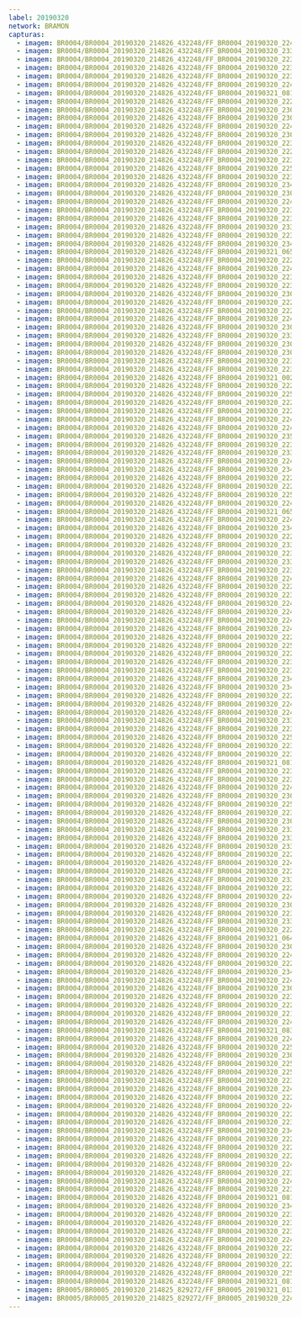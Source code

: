 ```yaml
---
label: 20190320
network: BRAMON
capturas:
  - imagem: BR0004/BR0004_20190320_214826_432248/FF_BR0004_20190320_224004_113_0060416.fits_maxpixel.jpg
  - imagem: BR0004/BR0004_20190320_214826_432248/FF_BR0004_20190320_233815_517_0129792.fits_maxpixel.jpg
  - imagem: BR0004/BR0004_20190320_214826_432248/FF_BR0004_20190320_223141_443_0050432.fits_maxpixel.jpg
  - imagem: BR0004/BR0004_20190320_214826_432248/FF_BR0004_20190320_223050_194_0049408.fits_maxpixel.jpg
  - imagem: BR0004/BR0004_20190320_214826_432248/FF_BR0004_20190320_223154_245_0050688.fits_maxpixel.jpg
  - imagem: BR0004/BR0004_20190320_214826_432248/FF_BR0004_20190320_224849_773_0070912.fits_maxpixel.jpg
  - imagem: BR0004/BR0004_20190320_214826_432248/FF_BR0004_20190321_081633_044_0750336.fits_maxpixel.jpg
  - imagem: BR0004/BR0004_20190320_214826_432248/FF_BR0004_20190320_222528_551_0043008.fits_maxpixel.jpg
  - imagem: BR0004/BR0004_20190320_214826_432248/FF_BR0004_20190320_230749_981_0093440.fits_maxpixel.jpg
  - imagem: BR0004/BR0004_20190320_214826_432248/FF_BR0004_20190320_230541_831_0090880.fits_maxpixel.jpg
  - imagem: BR0004/BR0004_20190320_214826_432248/FF_BR0004_20190320_224615_905_0067840.fits_maxpixel.jpg
  - imagem: BR0004/BR0004_20190320_214826_432248/FF_BR0004_20190320_230841_133_0094464.fits_maxpixel.jpg
  - imagem: BR0004/BR0004_20190320_214826_432248/FF_BR0004_20190320_223454_030_0054272.fits_maxpixel.jpg
  - imagem: BR0004/BR0004_20190320_214826_432248/FF_BR0004_20190320_222541_374_0043264.fits_maxpixel.jpg
  - imagem: BR0004/BR0004_20190320_214826_432248/FF_BR0004_20190320_223743_267_0057600.fits_maxpixel.jpg
  - imagem: BR0004/BR0004_20190320_214826_432248/FF_BR0004_20190320_225032_402_0072960.fits_maxpixel.jpg
  - imagem: BR0004/BR0004_20190320_214826_432248/FF_BR0004_20190320_223324_361_0052480.fits_maxpixel.jpg
  - imagem: BR0004/BR0004_20190320_214826_432248/FF_BR0004_20190320_234049_730_0132864.fits_maxpixel.jpg
  - imagem: BR0004/BR0004_20190320_214826_432248/FF_BR0004_20190320_230853_931_0094720.fits_maxpixel.jpg
  - imagem: BR0004/BR0004_20190320_214826_432248/FF_BR0004_20190320_224459_037_0066304.fits_maxpixel.jpg
  - imagem: BR0004/BR0004_20190320_214826_432248/FF_BR0004_20190320_223610_981_0055808.fits_maxpixel.jpg
  - imagem: BR0004/BR0004_20190320_214826_432248/FF_BR0004_20190320_223702_247_0056832.fits_maxpixel.jpg
  - imagem: BR0004/BR0004_20190320_214826_432248/FF_BR0004_20190320_233802_718_0129536.fits_maxpixel.jpg
  - imagem: BR0004/BR0004_20190320_214826_432248/FF_BR0004_20190320_223128_637_0050176.fits_maxpixel.jpg
  - imagem: BR0004/BR0004_20190320_214826_432248/FF_BR0004_20190320_234128_172_0133632.fits_maxpixel.jpg
  - imagem: BR0004/BR0004_20190320_214826_432248/FF_BR0004_20190321_065031_926_0647424.fits_maxpixel.jpg
  - imagem: BR0004/BR0004_20190320_214826_432248/FF_BR0004_20190320_222724_946_0045312.fits_maxpixel.jpg
  - imagem: BR0004/BR0004_20190320_214826_432248/FF_BR0004_20190320_224420_604_0065536.fits_maxpixel.jpg
  - imagem: BR0004/BR0004_20190320_214826_432248/FF_BR0004_20190320_223821_689_0058368.fits_maxpixel.jpg
  - imagem: BR0004/BR0004_20190320_214826_432248/FF_BR0004_20190320_223011_772_0048640.fits_maxpixel.jpg
  - imagem: BR0004/BR0004_20190320_214826_432248/FF_BR0004_20190320_230711_555_0092672.fits_maxpixel.jpg
  - imagem: BR0004/BR0004_20190320_214826_432248/FF_BR0004_20190320_222332_411_0040704.fits_maxpixel.jpg
  - imagem: BR0004/BR0004_20190320_214826_432248/FF_BR0004_20190320_222215_637_0039168.fits_maxpixel.jpg
  - imagem: BR0004/BR0004_20190320_214826_432248/FF_BR0004_20190320_224407_803_0065280.fits_maxpixel.jpg
  - imagem: BR0004/BR0004_20190320_214826_432248/FF_BR0004_20190320_230411_981_0089088.fits_maxpixel.jpg
  - imagem: BR0004/BR0004_20190320_214826_432248/FF_BR0004_20190320_233906_863_0130816.fits_maxpixel.jpg
  - imagem: BR0004/BR0004_20190320_214826_432248/FF_BR0004_20190320_230607_450_0091392.fits_maxpixel.jpg
  - imagem: BR0004/BR0004_20190320_214826_432248/FF_BR0004_20190320_230437_591_0089600.fits_maxpixel.jpg
  - imagem: BR0004/BR0004_20190320_214826_432248/FF_BR0004_20190320_223258_641_0051968.fits_maxpixel.jpg
  - imagem: BR0004/BR0004_20190320_214826_432248/FF_BR0004_20190320_223245_832_0051712.fits_maxpixel.jpg
  - imagem: BR0004/BR0004_20190320_214826_432248/FF_BR0004_20190321_002300_512_0183296.fits_maxpixel.jpg
  - imagem: BR0004/BR0004_20190320_214826_432248/FF_BR0004_20190320_222345_916_0040960.fits_maxpixel.jpg
  - imagem: BR0004/BR0004_20190320_214826_432248/FF_BR0004_20190320_225228_367_0075264.fits_maxpixel.jpg
  - imagem: BR0004/BR0004_20190320_214826_432248/FF_BR0004_20190320_222658_221_0044800.fits_maxpixel.jpg
  - imagem: BR0004/BR0004_20190320_214826_432248/FF_BR0004_20190320_222933_293_0047872.fits_maxpixel.jpg
  - imagem: BR0004/BR0004_20190320_214826_432248/FF_BR0004_20190320_224641_522_0068352.fits_maxpixel.jpg
  - imagem: BR0004/BR0004_20190320_214826_432248/FF_BR0004_20190320_224016_938_0060672.fits_maxpixel.jpg
  - imagem: BR0004/BR0004_20190320_214826_432248/FF_BR0004_20190320_235404_164_0148736.fits_maxpixel.jpg
  - imagem: BR0004/BR0004_20190320_214826_432248/FF_BR0004_20190320_223938_551_0059904.fits_maxpixel.jpg
  - imagem: BR0004/BR0004_20190320_214826_432248/FF_BR0004_20190320_233645_967_0128000.fits_maxpixel.jpg
  - imagem: BR0004/BR0004_20190320_214826_432248/FF_BR0004_20190320_224915_437_0071424.fits_maxpixel.jpg
  - imagem: BR0004/BR0004_20190320_214826_432248/FF_BR0004_20190320_234219_311_0134656.fits_maxpixel.jpg
  - imagem: BR0004/BR0004_20190320_214826_432248/FF_BR0004_20190320_222450_222_0042240.fits_maxpixel.jpg
  - imagem: BR0004/BR0004_20190320_214826_432248/FF_BR0004_20190320_222136_887_0038400.fits_maxpixel.jpg
  - imagem: BR0004/BR0004_20190320_214826_432248/FF_BR0004_20190320_225201_954_0074752.fits_maxpixel.jpg
  - imagem: BR0004/BR0004_20190320_214826_432248/FF_BR0004_20190320_224042_541_0061184.fits_maxpixel.jpg
  - imagem: BR0004/BR0004_20190320_214826_432248/FF_BR0004_20190321_065603_235_0653824.fits_maxpixel.jpg
  - imagem: BR0004/BR0004_20190320_214826_432248/FF_BR0004_20190320_224628_710_0068096.fits_maxpixel.jpg
  - imagem: BR0004/BR0004_20190320_214826_432248/FF_BR0004_20190320_234244_931_0135168.fits_maxpixel.jpg
  - imagem: BR0004/BR0004_20190320_214826_432248/FF_BR0004_20190320_222149_694_0038656.fits_maxpixel.jpg
  - imagem: BR0004/BR0004_20190320_214826_432248/FF_BR0004_20190320_233919_666_0131072.fits_maxpixel.jpg
  - imagem: BR0004/BR0004_20190320_214826_432248/FF_BR0004_20190320_223649_413_0056576.fits_maxpixel.jpg
  - imagem: BR0004/BR0004_20190320_214826_432248/FF_BR0004_20190320_233711_468_0128512.fits_maxpixel.jpg
  - imagem: BR0004/BR0004_20190320_214826_432248/FF_BR0004_20190320_223900_117_0059136.fits_maxpixel.jpg
  - imagem: BR0004/BR0004_20190320_214826_432248/FF_BR0004_20190320_224758_272_0069888.fits_maxpixel.jpg
  - imagem: BR0004/BR0004_20190320_214826_432248/FF_BR0004_20190320_222819_019_0046336.fits_maxpixel.jpg
  - imagem: BR0004/BR0004_20190320_214826_432248/FF_BR0004_20190320_223912_928_0059392.fits_maxpixel.jpg
  - imagem: BR0004/BR0004_20190320_214826_432248/FF_BR0004_20190320_224120_970_0061952.fits_maxpixel.jpg
  - imagem: BR0004/BR0004_20190320_214826_432248/FF_BR0004_20190320_224823_899_0070400.fits_maxpixel.jpg
  - imagem: BR0004/BR0004_20190320_214826_432248/FF_BR0004_20190320_224159_450_0062720.fits_maxpixel.jpg
  - imagem: BR0004/BR0004_20190320_214826_432248/FF_BR0004_20190320_224524_691_0066816.fits_maxpixel.jpg
  - imagem: BR0004/BR0004_20190320_214826_432248/FF_BR0004_20190320_222829_238_0046592.fits_maxpixel.jpg
  - imagem: BR0004/BR0004_20190320_214826_432248/FF_BR0004_20190320_225455_950_0078080.fits_maxpixel.jpg
  - imagem: BR0004/BR0004_20190320_214826_432248/FF_BR0004_20190320_222424_613_0041728.fits_maxpixel.jpg
  - imagem: BR0004/BR0004_20190320_214826_432248/FF_BR0004_20190320_223506_845_0054528.fits_maxpixel.jpg
  - imagem: BR0004/BR0004_20190320_214826_432248/FF_BR0004_20190320_223925_765_0059648.fits_maxpixel.jpg
  - imagem: BR0004/BR0004_20190320_214826_432248/FF_BR0004_20190320_234036_933_0132608.fits_maxpixel.jpg
  - imagem: BR0004/BR0004_20190320_214826_432248/FF_BR0004_20190320_234232_112_0134912.fits_maxpixel.jpg
  - imagem: BR0004/BR0004_20190320_214826_432248/FF_BR0004_20190320_222358_690_0041216.fits_maxpixel.jpg
  - imagem: BR0004/BR0004_20190320_214826_432248/FF_BR0004_20190320_224603_086_0067584.fits_maxpixel.jpg
  - imagem: BR0004/BR0004_20190320_214826_432248/FF_BR0004_20190320_224550_274_0067328.fits_maxpixel.jpg
  - imagem: BR0004/BR0004_20190320_214826_432248/FF_BR0004_20190320_233841_343_0130304.fits_maxpixel.jpg
  - imagem: BR0004/BR0004_20190320_214826_432248/FF_BR0004_20190320_223037_382_0049152.fits_maxpixel.jpg
  - imagem: BR0004/BR0004_20190320_214826_432248/FF_BR0004_20190320_225339_087_0076544.fits_maxpixel.jpg
  - imagem: BR0004/BR0004_20190320_214826_432248/FF_BR0004_20190320_223519_662_0054784.fits_maxpixel.jpg
  - imagem: BR0004/BR0004_20190320_214826_432248/FF_BR0004_20190320_223207_312_0050944.fits_maxpixel.jpg
  - imagem: BR0004/BR0004_20190320_214826_432248/FF_BR0004_20190321_081737_088_0751616.fits_maxpixel.jpg
  - imagem: BR0004/BR0004_20190320_214826_432248/FF_BR0004_20190320_223847_312_0058880.fits_maxpixel.jpg
  - imagem: BR0004/BR0004_20190320_214826_432248/FF_BR0004_20190320_223024_580_0048896.fits_maxpixel.jpg
  - imagem: BR0004/BR0004_20190320_214826_432248/FF_BR0004_20190320_224303_516_0064000.fits_maxpixel.jpg
  - imagem: BR0004/BR0004_20190320_214826_432248/FF_BR0004_20190320_230633_066_0091904.fits_maxpixel.jpg
  - imagem: BR0004/BR0004_20190320_214826_432248/FF_BR0004_20190320_225430_326_0077568.fits_maxpixel.jpg
  - imagem: BR0004/BR0004_20190320_214826_432248/FF_BR0004_20190320_223220_113_0051200.fits_maxpixel.jpg
  - imagem: BR0004/BR0004_20190320_214826_432248/FF_BR0004_20190320_230815_609_0093952.fits_maxpixel.jpg
  - imagem: BR0004/BR0004_20190320_214826_432248/FF_BR0004_20190320_233658_660_0128256.fits_maxpixel.jpg
  - imagem: BR0004/BR0004_20190320_214826_432248/FF_BR0004_20190320_233737_086_0129024.fits_maxpixel.jpg
  - imagem: BR0004/BR0004_20190320_214826_432248/FF_BR0004_20190320_233958_404_0131840.fits_maxpixel.jpg
  - imagem: BR0004/BR0004_20190320_214826_432248/FF_BR0004_20190320_222502_925_0042496.fits_maxpixel.jpg
  - imagem: BR0004/BR0004_20190320_214826_432248/FF_BR0004_20190320_224316_567_0064256.fits_maxpixel.jpg
  - imagem: BR0004/BR0004_20190320_214826_432248/FF_BR0004_20190320_222854_870_0047104.fits_maxpixel.jpg
  - imagem: BR0004/BR0004_20190320_214826_432248/FF_BR0004_20190320_233828_550_0130048.fits_maxpixel.jpg
  - imagem: BR0004/BR0004_20190320_214826_432248/FF_BR0004_20190320_222907_679_0047360.fits_maxpixel.jpg
  - imagem: BR0004/BR0004_20190320_214826_432248/FF_BR0004_20190320_224146_651_0062464.fits_maxpixel.jpg
  - imagem: BR0004/BR0004_20190320_214826_432248/FF_BR0004_20190320_230828_312_0094208.fits_maxpixel.jpg
  - imagem: BR0004/BR0004_20190320_214826_432248/FF_BR0004_20190320_223428_421_0053760.fits_maxpixel.jpg
  - imagem: BR0004/BR0004_20190320_214826_432248/FF_BR0004_20190320_233945_588_0131584.fits_maxpixel.jpg
  - imagem: BR0004/BR0004_20190320_214826_432248/FF_BR0004_20190320_222750_790_0045824.fits_maxpixel.jpg
  - imagem: BR0004/BR0004_20190320_214826_432248/FF_BR0004_20190321_064940_689_0646400.fits_maxpixel.jpg
  - imagem: BR0004/BR0004_20190320_214826_432248/FF_BR0004_20190320_230645_929_0092160.fits_maxpixel.jpg
  - imagem: BR0004/BR0004_20190320_214826_432248/FF_BR0004_20190320_224225_083_0063232.fits_maxpixel.jpg
  - imagem: BR0004/BR0004_20190320_214826_432248/FF_BR0004_20190320_222619_785_0044032.fits_maxpixel.jpg
  - imagem: BR0004/BR0004_20190320_214826_432248/FF_BR0004_20190320_234206_494_0134400.fits_maxpixel.jpg
  - imagem: BR0004/BR0004_20190320_214826_432248/FF_BR0004_20190320_224055_362_0061440.fits_maxpixel.jpg
  - imagem: BR0004/BR0004_20190320_214826_432248/FF_BR0004_20190320_230528_817_0090624.fits_maxpixel.jpg
  - imagem: BR0004/BR0004_20190320_214826_432248/FF_BR0004_20190320_223623_795_0056064.fits_maxpixel.jpg
  - imagem: BR0004/BR0004_20190320_214826_432248/FF_BR0004_20190320_222958_916_0048384.fits_maxpixel.jpg
  - imagem: BR0004/BR0004_20190320_214826_432248/FF_BR0004_20190320_221936_591_0036608.fits_maxpixel.jpg
  - imagem: BR0004/BR0004_20190320_214826_432248/FF_BR0004_20190320_224029_736_0060928.fits_maxpixel.jpg
  - imagem: BR0004/BR0004_20190320_214826_432248/FF_BR0004_20190321_083713_815_0774144.fits_maxpixel.jpg
  - imagem: BR0004/BR0004_20190320_214826_432248/FF_BR0004_20190320_224511_850_0066560.fits_maxpixel.jpg
  - imagem: BR0004/BR0004_20190320_214826_432248/FF_BR0004_20190320_225508_761_0078336.fits_maxpixel.jpg
  - imagem: BR0004/BR0004_20190320_214826_432248/FF_BR0004_20190320_230620_260_0091648.fits_maxpixel.jpg
  - imagem: BR0004/BR0004_20190320_214826_432248/FF_BR0004_20190320_225241_172_0075520.fits_maxpixel.jpg
  - imagem: BR0004/BR0004_20190320_214826_432248/FF_BR0004_20190320_225326_285_0076288.fits_maxpixel.jpg
  - imagem: BR0004/BR0004_20190320_214826_432248/FF_BR0004_20190320_223715_034_0057088.fits_maxpixel.jpg
  - imagem: BR0004/BR0004_20190320_214826_432248/FF_BR0004_20190320_224108_179_0061696.fits_maxpixel.jpg
  - imagem: BR0004/BR0004_20190320_214826_432248/FF_BR0004_20190320_222803_573_0046080.fits_maxpixel.jpg
  - imagem: BR0004/BR0004_20190320_214826_432248/FF_BR0004_20190320_224133_834_0062208.fits_maxpixel.jpg
  - imagem: BR0004/BR0004_20190320_214826_432248/FF_BR0004_20190320_222319_595_0040448.fits_maxpixel.jpg
  - imagem: BR0004/BR0004_20190320_214826_432248/FF_BR0004_20190320_223545_313_0055296.fits_maxpixel.jpg
  - imagem: BR0004/BR0004_20190320_214826_432248/FF_BR0004_20190320_234115_360_0133376.fits_maxpixel.jpg
  - imagem: BR0004/BR0004_20190320_214826_432248/FF_BR0004_20190320_222253_985_0039936.fits_maxpixel.jpg
  - imagem: BR0004/BR0004_20190320_214826_432248/FF_BR0004_20190320_222606_984_0043776.fits_maxpixel.jpg
  - imagem: BR0004/BR0004_20190320_214826_432248/FF_BR0004_20190320_222842_045_0046848.fits_maxpixel.jpg
  - imagem: BR0004/BR0004_20190320_214826_432248/FF_BR0004_20190320_224537_468_0067072.fits_maxpixel.jpg
  - imagem: BR0004/BR0004_20190320_214826_432248/FF_BR0004_20190320_223232_995_0051456.fits_maxpixel.jpg
  - imagem: BR0004/BR0004_20190320_214826_432248/FF_BR0004_20190320_224433_425_0065792.fits_maxpixel.jpg
  - imagem: BR0004/BR0004_20190320_214826_432248/FF_BR0004_20190320_223951_313_0060160.fits_maxpixel.jpg
  - imagem: BR0004/BR0004_20190320_214826_432248/FF_BR0004_20190321_081645_855_0750592.fits_maxpixel.jpg
  - imagem: BR0004/BR0004_20190320_214826_432248/FF_BR0004_20190320_234140_972_0133888.fits_maxpixel.jpg
  - imagem: BR0004/BR0004_20190320_214826_432248/FF_BR0004_20190320_223115_811_0049920.fits_maxpixel.jpg
  - imagem: BR0004/BR0004_20190320_214826_432248/FF_BR0004_20190320_223337_183_0052736.fits_maxpixel.jpg
  - imagem: BR0004/BR0004_20190320_214826_432248/FF_BR0004_20190320_223532_503_0055040.fits_maxpixel.jpg
  - imagem: BR0004/BR0004_20190320_214826_432248/FF_BR0004_20190320_224707_036_0068864.fits_maxpixel.jpg
  - imagem: BR0004/BR0004_20190320_214826_432248/FF_BR0004_20190320_222645_404_0044544.fits_maxpixel.jpg
  - imagem: BR0004/BR0004_20190320_214826_432248/FF_BR0004_20190320_223558_171_0055552.fits_maxpixel.jpg
  - imagem: BR0004/BR0004_20190320_214826_432248/FF_BR0004_20190320_222920_481_0047616.fits_maxpixel.jpg
  - imagem: BR0004/BR0004_20190320_214826_432248/FF_BR0004_20190320_225417_520_0077312.fits_maxpixel.jpg
  - imagem: BR0004/BR0004_20190320_214826_432248/FF_BR0004_20190321_081620_233_0750080.fits_maxpixel.jpg
  - imagem: BR0005/BR0005_20190320_214825_829272/FF_BR0005_20190321_013234_807_0267776.fits_maxpixel.jpg
  - imagem: BR0005/BR0005_20190320_214825_829272/FF_BR0005_20190320_224108_446_0062464.fits_maxpixel.jpg
---
```

